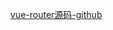 
[vue-router源码-github](https://github.com/vuejs/vue-router)


[](https://juejin.im/post/6882539694170013710)
